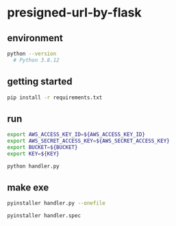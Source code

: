 # presigned-url-by-flask

## environment

```sh
python --version
  # Python 3.8.12
```

## getting started

```sh
pip install -r requirements.txt
```

## run

```sh
export AWS_ACCESS_KEY_ID=${AWS_ACCESS_KEY_ID}
export AWS_SECRET_ACCESS_KEY=${AWS_SECRET_ACCESS_KEY}
export BUCKET=${BUCKET}
export KEY=${KEY}

python handler.py
```

## make exe

```sh
pyinstaller handler.py --onefile
```

```sh
pyinstaller handler.spec
```

